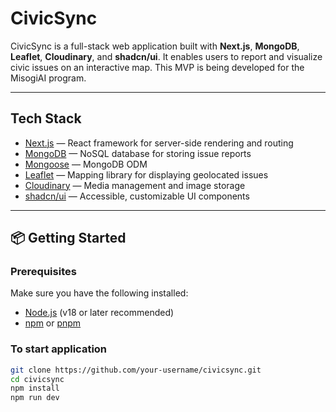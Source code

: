 # CivicSync

CivicSync is a full-stack web application built with **Next.js**, **MongoDB**, **Leaflet**, **Cloudinary**, and **shadcn/ui**. It enables users to report and visualize civic issues on an interactive map. This MVP is being developed for the MisogiAI program.

---

##  Tech Stack

- [Next.js](https://nextjs.org/) — React framework for server-side rendering and routing
- [MongoDB](https://www.mongodb.com/) — NoSQL database for storing issue reports
- [Mongoose](https://mongoosejs.com/) — MongoDB ODM
- [Leaflet](https://leafletjs.com/) — Mapping library for displaying geolocated issues
- [Cloudinary](https://cloudinary.com/) — Media management and image storage
- [shadcn/ui](https://ui.shadcn.com/) — Accessible, customizable UI components

---

## 📦 Getting Started

### Prerequisites

Make sure you have the following installed:

- [Node.js](https://nodejs.org/) (v18 or later recommended)
- [npm](https://www.npmjs.com/) or [pnpm](https://pnpm.io/)

### To start application


   ```bash
   git clone https://github.com/your-username/civicsync.git
   cd civicsync
   npm install
   npm run dev
